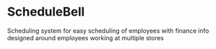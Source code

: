 # ScheduleBell
Scheduling system for easy scheduling of employees with finance info designed around employees working at multiple stores
